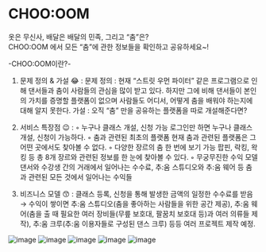 # CHOO:OOM

옷은 무신사, 배달은 배달의 민족, 그리고 “춤”은?     
CHOO:OOM 에서 모든 “춤”에 관한 정보들을 확인하고 공유하세요~!

-CHOO:OOM이란?-
1. 문제 정의 & 가설 😂 :
문제 정의 : 현재 “스트릿 우먼 파이터” 같은 프로그램으로 인해 댄서들과 춤이 사람들의 관심을 많이 받고 있다. 하지만 그에 비해 댄서들이 본인의 가치를 증명할 플랫폼이 없으며 사람들도 어디서, 어떻게 춤을 배워야 하는지에 대해 알지 못한다.
가설 : 오직 “춤” 만을 공유하는 플랫폼을 따로 개설해준다면?

2. 서비스 특장점 😉 :
    ◦ 누구나 클래스 개설, 신청 가능
로그인만 하면 누구나 클래스 개설, 신청이 가능하다.
    ◦ 춤과 관련된 최초의 플랫폼
현재 춤과 관련된 플랫폼은 그 어떤 곳에서도 찾아볼 수 없다.
    ◦ 다양한 장르의 춤 한 번에 보기 가능
팝핀, 락킹, 왁킹 등 총 8개 장르와 관련된 정보를 한 눈에 찾아볼 수 있다.
    ◦ 무궁무진한 수익 모델
댄서와 수강생 간의 거래에서 일어나는 수수료, 추:움 스튜디오와 추:움 웨어 등 춤과 관련된 모든 것에서 일어나는 수익들

3. 비즈니스 모델 😙 :
클래스 등록, 신청을 통해 발생한 금액의 일정한 수수료를 받음
→ 수익이 쌓이면 추:움 스튜디오(춤을 좋아하는 사람들을 위한 공간 제공), 추:움 웨어(춤을 출 때 필요한 여러 장비들(무릎 보호대, 팔꿈치 보호대 등)과 여러 의류들 제작), 추:움 크루(추:움 이용자들로 구성된 댄스 크루) 등등 여러 프로젝트 제작 예정.


![image](https://user-images.githubusercontent.com/73643657/230773368-4dc1b953-0294-47a3-8f60-a8bf35335ace.png)
![image](https://user-images.githubusercontent.com/73643657/230773395-e1f30d63-296d-40cc-b17e-5f2f23216ec7.png)
![image](https://user-images.githubusercontent.com/73643657/230773505-f819619f-1f91-4442-9abf-a8d673e22369.png)
![image](https://user-images.githubusercontent.com/73643657/230773412-6ac23716-58dd-4700-9376-fa056aefb7e9.png)
![image](https://user-images.githubusercontent.com/73643657/230773424-43a51bff-f7e2-4c27-9818-a81013b9938b.png)
